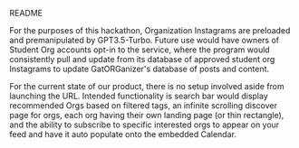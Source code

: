 README

For the purposes of this hackathon, Organization Instagrams are preloaded and premanipulated by GPT3.5-Turbo.
Future use would have owners of Student Org accounts opt-in to the service, where the program would consistently pull and update from its database of approved student org Instagrams to update GatORGanizer's database of posts and content. 

For the current state of our product, there is no setup involved aside from launching the URL. Intended functionality is search bar would display recommended Orgs based on filtered tags, an infinite scrolling discover page for orgs, each org having their own landing page (or thin rectangle), and the ability to subscribe to specific interested orgs to appear on your feed and have it auto populate onto the embedded Calendar.
